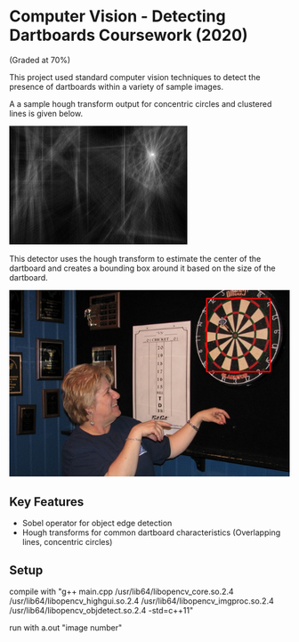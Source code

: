 # Computer Vision - Detecting Dartboards Coursework (2020)
(Graded at 70%)

This project used standard computer vision techniques to detect the presence of dartboards within a variety of sample images.

A a sample hough transform output for concentric circles and clustered lines is given below.

![Dartboard Hough Transform](https://github.com/jakeramaer/Computer-Vision-2020/blob/master/0hough.jpg)

This detector uses the hough transform to estimate the center of the dartboard and creates a bounding box around it based on the size of the dartboard.

![Dartboard Hough Transform](https://github.com/jakeramaer/Computer-Vision-2020/blob/master/detected0.jpg)

## Key Features
* Sobel operator for object edge detection
* Hough transforms for common dartboard characteristics (Overlapping lines, concentric circles)

## Setup
compile with "g++ main.cpp /usr/lib64/libopencv_core.so.2.4  /usr/lib64/libopencv_highgui.so.2.4  /usr/lib64/libopencv_imgproc.so.2.4  /usr/lib64/libopencv_objdetect.so.2.4 -std=c++11"

run with a.out "image number"
